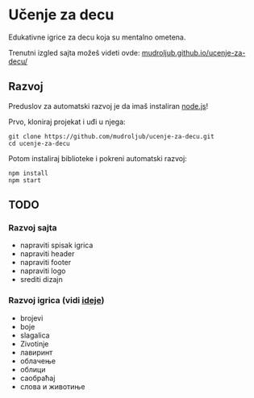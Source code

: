 # Učenje za decu

Edukativne igrice za decu koja su mentalno ometena.

Trenutni izgled sajta možeš videti ovde:
[mudroljub.github.io/ucenje-za-decu/](https://mudroljub.github.io/ucenje-za-decu/)

## Razvoj

Preduslov za automatski razvoj je da imaš instaliran [node.js](https://nodejs.org)!

Prvo, kloniraj projekat i uđi u njega:
```
git clone https://github.com/mudroljub/ucenje-za-decu.git
cd ucenje-za-decu
```

Potom instaliraj biblioteke i pokreni automatski razvoj:
```
npm install
npm start
```

## TODO

### Razvoj sajta

* napraviti spisak igrica
* napraviti header
* napraviti footer
* napraviti logo
* srediti dizajn

### Razvoj igrica (vidi [ideje](IDEJE.md))

* brojevi
* boje
* slagalica
* Zivotinje
* лавиринт
* облачење
* облици
* саобраћај
* слова и животиње
